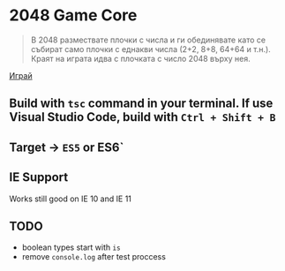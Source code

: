 # 2048 Game Core

> В 2048 размествате плочки с числа и ги обединявате 
> като се събират само плочки с еднакви числа (2+2, 8+8, 64+64 и т.н.). 
> Краят на играта идва с плочката с число 2048 върху нея.

[Играй](http://2048.csyntax.net)

## Build with `tsc` command in your terminal. If use Visual Studio Code, build with `Ctrl + Shift + B`

## Target -> `ES5` or ES6`

## IE Support
Works still good on IE 10 and IE 11

## TODO
* boolean types start with `is`
* remove `console.log` after test proccess